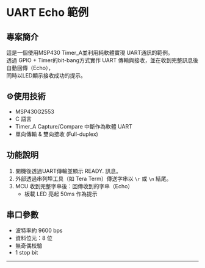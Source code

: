 # UART Echo 範例

## 專案簡介
這是一個使用MSP430 Timer_A並利用純軟體實現 UART通訊的範例。  
透過 GPIO + Timer的bit-bang方式實作 UART 傳輸與接收，並在收到完整訊息後自動回傳（Echo），  
同時以LED顯示接收成功的提示。

## ⚙使用技術
- MSP430G2553 
- C 語言
- Timer_A Capture/Compare 中斷作為軟體 UART
- 單向傳輸 & 雙向接收 (Full-duplex)

## 功能說明
1. 開機後透過UART傳輸並顯示 READY. 訊息。
2. 外部透過串列埠工具（如 Tera Term）傳送字串以 `\r` 或 `\n` 結尾。
3. MCU 收到完整字串後：回傳收到的字串（Echo）
   - 板載 LED 亮起 50ms 作為提示

## 串口參數
- 波特率約 9600 bps
- 資料位元：8 位
- 無奇偶校驗
- 1 stop bit


---


